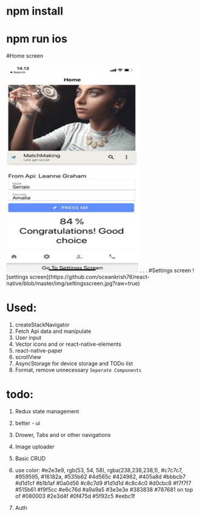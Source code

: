 # npm install
# npm run ios

#Home screen

<img src="https://raw.githubusercontent.com/oceankrish76/react-native/master/img/homscreen.jpg" height="548" width="348" />
.
.
.
#Settings screen
![settings screen](https://github.com/oceankrish76/react-native/blob/master/img/settingsscreen.jpg?raw=true)

# Used:
1. createStackNavigator
2. Fetch Api data and manipulate
3. User input
4. Vector icons and or react-native-elements
5. react-native-paper
5. scrollView
6. AsyncStorage for device storage and TODo list
0. Format, remove unnecessary `Seperate Components`


# todo:
1. Redux state management
2. better - ui
3. Drower, Tabs and or other navigations
4. Image uploader
5. Basic CRUD
6. use color: #e2e3e9, rgb(53, 54, 58), rgba(238,238,238,1), #c7c7c7, #959595, #16182a, #535b62 #4d565c #424962, #405a8d #bbbcb7 #d1d1cf #b1b1af #0a0d56 #c8c7d9 #1d1d1d #c8c4c0 #d0cbc8 #f7f7f7 #515b61 #f9f5cc #e6c76d #a9a9a5 #3e3e3e #383838 #787681 on top of #080003 #2e3d4f #0f475d #5f92c5 #eebc1f 

8. Auth
